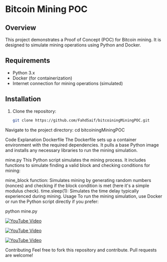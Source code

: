 # Bitcoin Mining POC

## Overview

This project demonstrates a Proof of Concept (POC) for Bitcoin mining. It is designed to simulate mining operations using Python and Docker.

## Requirements

- Python 3.x
- Docker (for containerization)
- Internet connection for mining operations (simulated)

## Installation

1. Clone the repository:
   ```bash
   git clone https://github.com/FahdSaif/bitcoiningMiningPOC.git


Navigate to the project directory:
cd bitcoiningMiningPOC


Code Explanation
Dockerfile
The Dockerfile sets up a container environment with the required dependencies. It pulls a base Python image and installs any necessary libraries to run the mining simulation.

mine.py
This Python script simulates the mining process. It includes functions to simulate finding a valid block and checking conditions for mining:

mine_block function: Simulates mining by generating random numbers (nonces) and checking if the block condition is met (here it's a simple modulus check).
time.sleep(1): Simulates the time delay typically experienced during mining.
Usage
To run the mining simulation, use Docker or run the Python script directly if you prefer:

python mine.py


[![YouTube Video](https://img.youtube.com/vi/UWcCYcdnO_o/0.jpg)](https://www.youtube.com/watch?v=UWcCYcdnO_o&list=PLdKN32ZK8xKMr5LVCJ5XmnKPMrAe3AiZ2)

[![YouTube Video](https://img.youtube.com/vi/Cfg10FQ36Kg/0.jpg)](https://www.youtube.com/watch?v=Cfg10FQ36Kg&list=PLdKN32ZK8xKMr5LVCJ5XmnKPMrAe3AiZ2&index=2)


[![YouTube Video](https://i3.ytimg.com/vi/bGtWzksfndo/hqdefault.jpg)](https://www.youtube.com/watch?v=bGtWzksfndo&list=PLdKN32ZK8xKMr5LVCJ5XmnKPMrAe3AiZ2&index=3)

Contributing
Feel free to fork this repository and contribute. Pull requests are welcome!




